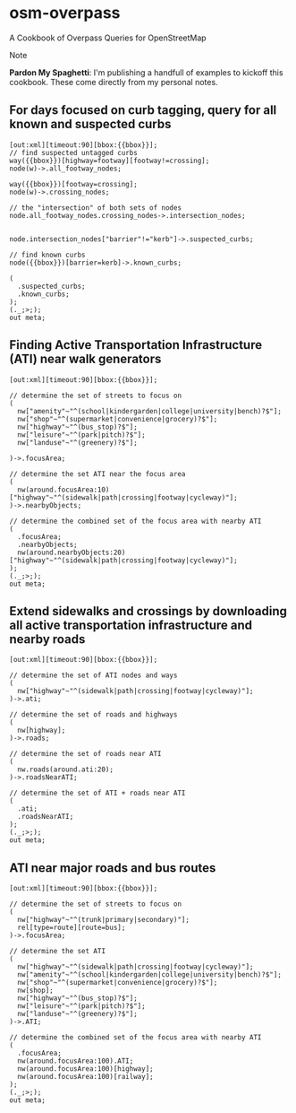 # osm-overpass
A Cookbook of Overpass Queries for OpenStreetMap

> [!NOTE]
> **Pardon My Spaghetti**: I'm publishing a handfull of examples to kickoff this cookbook. These come directly from my personal notes.

## For days focused on curb tagging, query for all known and suspected curbs

```
[out:xml][timeout:90][bbox:{{bbox}}];
// find suspected untagged curbs
way({{bbox}})[highway=footway][footway!=crossing];
node(w)->.all_footway_nodes;

way({{bbox}})[footway=crossing];
node(w)->.crossing_nodes;

// the "intersection" of both sets of nodes
node.all_footway_nodes.crossing_nodes->.intersection_nodes;


node.intersection_nodes["barrier"!="kerb"]->.suspected_curbs;

// find known curbs
node({{bbox}})[barrier=kerb]->.known_curbs;

(
  .suspected_curbs;
  .known_curbs;
);
(._;>;);
out meta;
```

## Finding Active Transportation Infrastructure (ATI) near walk generators

```
[out:xml][timeout:90][bbox:{{bbox}}];

// determine the set of streets to focus on
(
  nw["amenity"~"^(school|kindergarden|college|university|bench)?$"];
  nw["shop"~"^(supermarket|convenience|grocery)?$"];
  nw["highway"~"^(bus_stop)?$"];
  nw["leisure"~"^(park|pitch)?$"];
  nw["landuse"~"^(greenery)?$"];

)->.focusArea;

// determine the set ATI near the focus area
(
  nw(around.focusArea:10)["highway"~"^(sidewalk|path|crossing|footway|cycleway)"];
)->.nearbyObjects;

// determine the combined set of the focus area with nearby ATI
(
  .focusArea;
  .nearbyObjects;
  nw(around.nearbyObjects:20)["highway"~"^(sidewalk|path|crossing|footway|cycleway)"];
);
(._;>;);
out meta;
```

## Extend sidewalks and crossings by downloading all active transportation infrastructure and nearby roads

```
[out:xml][timeout:90][bbox:{{bbox}}];

// determine the set of ATI nodes and ways
(
  nw["highway"~"^(sidewalk|path|crossing|footway|cycleway)"];
)->.ati;

// determine the set of roads and highways
(
  nw[highway];
)->.roads;

// determine the set of roads near ATI
(
  nw.roads(around.ati:20);
)->.roadsNearATI;

// determine the set of ATI + roads near ATI
(
  .ati;
  .roadsNearATI;
);
(._;>;);
out meta;
```

## ATI near major roads and bus routes

```overpass
[out:xml][timeout:90][bbox:{{bbox}}];

// determine the set of streets to focus on
(
  nw["highway"~"^(trunk|primary|secondary)"];
  rel[type=route][route=bus];
)->.focusArea;

// determine the set ATI
(
  nw["highway"~"^(sidewalk|path|crossing|footway|cycleway)"];
  nw["amenity"~"^(school|kindergarden|college|university|bench)?$"];
  nw["shop"~"^(supermarket|convenience|grocery)?$"];
  nw[shop];
  nw["highway"~"^(bus_stop)?$"];
  nw["leisure"~"^(park|pitch)?$"];
  nw["landuse"~"^(greenery)?$"];
)->.ATI;

// determine the combined set of the focus area with nearby ATI
(
  .focusArea;
  nw(around.focusArea:100).ATI;
  nw(around.focusArea:100)[highway];
  nw(around.focusArea:100)[railway];
);
(._;>;);
out meta;
```
